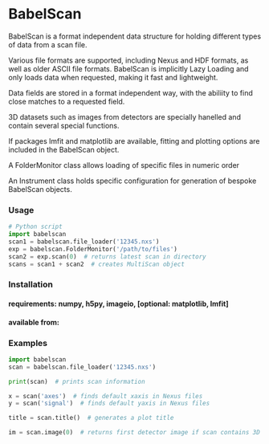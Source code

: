 # BabelScan
BabelScan is a format independent data structure for holding different types of data from a scan file.

Various file formats are supported, including Nexus and HDF formats, as well as older ASCII file formats. 
BabelScan is implicitly Lazy Loading and only loads data when requested, making it fast and lightweight.

Data fields are stored in a format independent way, with the abiliity to find close matches to a 
requested field.

3D datasets such as images from detectors are specially hanelled and contain several special functions.

If packages lmfit and matplotlib are available, fitting and plotting options are included in the BabelScan object.

A FolderMonitor class allows loading of specific files in numeric order

An Instrument class holds specific configuration for generation of bespoke BabelScan objects.

### Usage
```python
# Python script
import babelscan
scan1 = babelscan.file_loader('12345.nxs')
exp = babelscan.FolderMonitor('/path/to/files')
scan2 = exp.scan(0)  # returns latest scan in directory
scans = scan1 + scan2  # creates MultiScan object
```

### Installation
#### requirements: numpy, h5py, imageio, [optional: matplotlib, lmfit]
#### available from: 

### Examples
```python
import babelscan
scan = babelscan.file_loader('12345.nxs')

print(scan)  # prints scan information

x = scan('axes')  # finds default xaxis in Nexus files
y = scan('signal')  # finds default yaxis in Nexus files

title = scan.title()  # generates a plot title

im = scan.image(0)  # returns first detector image if scan contains 3D data
```